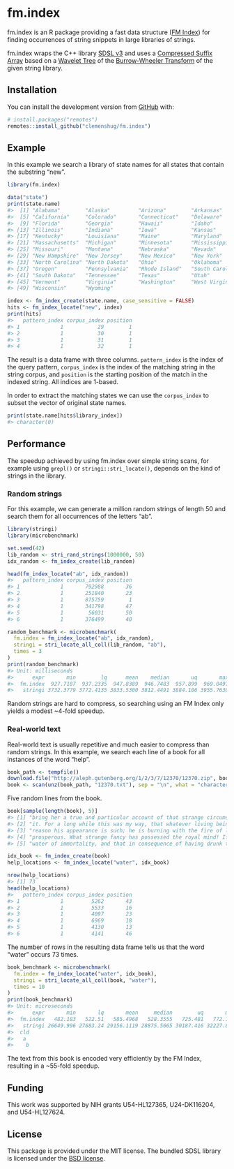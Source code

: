 
<!-- README.md is generated from README.Rmd. Please edit that file -->

# fm.index

fm.index is an R package providing a fast data structure ([FM
Index](https://en.wikipedia.org/wiki/FM-index)) for finding occurrences
of string snippets in large libraries of strings.

fm.index wraps the C++ library [SDSL
v3](https://github.com/xxsds/sdsl-lite) and uses a [Compressed Suffix
Array](https://en.wikipedia.org/wiki/Compressed_suffix_array) based on a
[Wavelet Tree](https://en.wikipedia.org/wiki/Wavelet_Tree) of the
[Burrow-Wheeler
Transform](https://en.wikipedia.org/wiki/Burrows%E2%80%93Wheeler_transform)
of the given string library.

## Installation

You can install the development version from
[GitHub](https://github.com/) with:

``` r
# install.packages("remotes")
remotes::install_github("clemenshug/fm.index")
```

## Example

In this example we search a library of state names for all states that
contain the substring “new”.

``` r
library(fm.index)

data("state")
print(state.name)
#>  [1] "Alabama"        "Alaska"         "Arizona"        "Arkansas"      
#>  [5] "California"     "Colorado"       "Connecticut"    "Delaware"      
#>  [9] "Florida"        "Georgia"        "Hawaii"         "Idaho"         
#> [13] "Illinois"       "Indiana"        "Iowa"           "Kansas"        
#> [17] "Kentucky"       "Louisiana"      "Maine"          "Maryland"      
#> [21] "Massachusetts"  "Michigan"       "Minnesota"      "Mississippi"   
#> [25] "Missouri"       "Montana"        "Nebraska"       "Nevada"        
#> [29] "New Hampshire"  "New Jersey"     "New Mexico"     "New York"      
#> [33] "North Carolina" "North Dakota"   "Ohio"           "Oklahoma"      
#> [37] "Oregon"         "Pennsylvania"   "Rhode Island"   "South Carolina"
#> [41] "South Dakota"   "Tennessee"      "Texas"          "Utah"          
#> [45] "Vermont"        "Virginia"       "Washington"     "West Virginia" 
#> [49] "Wisconsin"      "Wyoming"

index <- fm_index_create(state.name, case_sensitive = FALSE)
hits <- fm_index_locate("new", index)
print(hits)
#>   pattern_index corpus_index position
#> 1             1           29        1
#> 2             1           30        1
#> 3             1           31        1
#> 4             1           32        1
```

The result is a data frame with three columns. `pattern_index` is the
index of the query pattern, `corpus_index` is the index of the matching
string in the string corpus, and `position` is the starting position of
the match in the indexed string. All indices are 1-based.

In order to extract the matching states we can use the `corpus_index` to
subset the vector of original state names.

``` r
print(state.name[hits$library_index])
#> character(0)
```

## Performance

The speedup achieved by using fm.index over simple string scans, for
example using `grepl()` or `stringi::stri_locate()`, depends on the kind
of strings in the library.

### Random strings

For this example, we can generate a million random strings of length 50
and search them for all occurrences of the letters “ab”.

``` r
library(stringi)
library(microbenchmark)

set.seed(42)
lib_random <- stri_rand_strings(1000000, 50)
idx_random <- fm_index_create(lib_random)

head(fm_index_locate("ab", idx_random))
#>   pattern_index corpus_index position
#> 1             1       792988       36
#> 2             1       251840       23
#> 3             1       875759        1
#> 4             1       341798       47
#> 5             1        56031       50
#> 6             1       376499       40

random_benchmark <- microbenchmark(
  fm.index = fm_index_locate("ab", idx_random),
  stringi = stri_locate_all_coll(lib_random, "ab"),
  times = 3
)
print(random_benchmark)
#> Unit: milliseconds
#>      expr       min        lq      mean    median       uq       max neval cld
#>  fm.index  927.7187  937.2335  947.8389  946.7483  957.899  969.0497     3  a 
#>   stringi 3732.3779 3772.4135 3833.5300 3812.4491 3884.106 3955.7630     3   b
```

Random strings are hard to compress, so searching using an FM Index only
yields a modest \~4-fold speedup.

### Real-world text

Real-world text is usually repetitive and much easier to compress than
random strings. In this example, we search each line of a book for all
instances of the word “help”.

``` r
book_path <- tempfile()
download.file("http://aleph.gutenberg.org/1/2/3/7/12370/12370.zip", book_path)
book <- scan(unz(book_path, "12370.txt"), sep = "\n", what = "character")
```

Five random lines from the book.

``` r
book[sample(length(book), 5)]
#> [1] "bring her a true and particular account of that strange circumstance,"  
#> [2] "it. For a long while this was my way, that whatever living beings"      
#> [3] "reason his appearance is such; he is burning with the fire of love; how"
#> [4] "prosperous. What strange fancy has possessed the royal mind! If to this"
#> [5] "water of immortality, and that in consequence of having drunk thereof,"
```

``` r
idx_book <- fm_index_create(book)
help_locations <- fm_index_locate("water", idx_book)

nrow(help_locations)
#> [1] 73
head(help_locations)
#>   pattern_index corpus_index position
#> 1             1         5262       43
#> 2             1         5533       16
#> 3             1         4097       23
#> 4             1         6969       18
#> 5             1         4130       13
#> 6             1         4141       46
```

The number of rows in the resulting data frame tells us that the word
“water” occurs 73 times.

``` r
book_benchmark <- microbenchmark(
  fm.index = fm_index_locate("water", idx_book),
  stringi = stri_locate_all_coll(book, "water"),
  times = 10
)
print(book_benchmark)
#> Unit: microseconds
#>      expr       min       lq       mean     median        uq       max neval
#>  fm.index   482.183   522.51   585.4968   528.3555   725.481   772.178    10
#>   stringi 26649.996 27683.24 29156.1119 28875.5665 30187.416 32227.820    10
#>  cld
#>   a 
#>    b
```

The text from this book is encoded very efficiently by the FM Index,
resulting in a \~55-fold speedup.

## Funding

This work was supported by NIH grants U54-HL127365, U24-DK116204, and
U54-HL127624.

## License

This package is provided under the MIT license. The bundled SDSL library
is licensed under the [BSD
license](https://github.com/xxsds/sdsl-lite/blob/9930944f14965c4180e40f7acd5f368fd82a3329/LICENSE).
